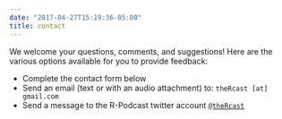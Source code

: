 ```yaml
---
date: "2017-04-27T15:19:36-05:00"
title: contact
---
```


We welcome your questions, comments, and suggestions! Here are the various options available for you to provide feedback:

-   Complete the contact form below
-   Send an email (text or with an audio attachment) to: `theRcast [at] gmail.com`
-   Send a message to the R-Podcast twitter account [`@theRcast`](https://twitter.com/theRcast)

<!-- www.123formbuilder.com script begins here -->
<script type="text/javascript" defer src="//www.123formbuilder.com/embed/1713503.js" data-role="form" data-default-width="650px"></script><!-- www.123formbuilder.com script ends here -->
